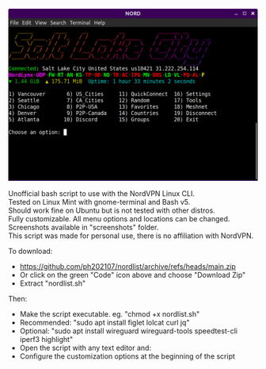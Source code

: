 ![Screenshot](https://github.com/ph202107/nordlist/blob/main/screenshots/1-main.menu.png)

Unofficial bash script to use with the NordVPN Linux CLI.  
Tested on Linux Mint with gnome-terminal and Bash v5.   
Should work fine on Ubuntu but is not tested with other distros.  
Fully customizable.  All menu options and locations can be changed.  
Screenshots available in "screenshots" folder.  
This script was made for personal use, there is no affiliation with NordVPN.

To download:
- https://github.com/ph202107/nordlist/archive/refs/heads/main.zip
- Or click on the green "Code" icon above and choose "Download Zip"
- Extract "nordlist.sh"  

Then:   
- Make the script executable.  eg. "chmod +x nordlist.sh"
- Recommended: "sudo apt install figlet lolcat curl jq"
- Optional: "sudo apt install wireguard wireguard-tools speedtest-cli iperf3 highlight"
- Open the script with any text editor and:
- Configure the customization options at the beginning of the script
